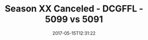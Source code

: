 ---
title: Season XX Canceled - DCGFFL - 5099 vs 5091
teams_score:
- team: 5099
  score: 25
- team: 5091
  score: 40
mvp: Andy, Kevin
game-ball: Louis, Aaron
season: 14
week:
date: '2017-05-15T12:31:22'
pageid: season-14-playoffs-may-14-2017-5099-vs-5091
---